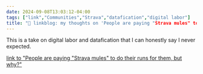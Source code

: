 ```yaml
---
date: 2024-09-08T13:03:12-04:00
tags: ["link","Communities","Strava","datafication","digital labor"]
title: "🔗 linkblog: my thoughts on 'People are paying "Strava mules" to do their runs for them, but why?'"
---
```

This is a take on digital labor and datafication that I can honestly say I never expected.

[link to "People are paying "Strava mules" to do their runs for them, but why?"](https://www.womenshealthmag.com/uk/fitness/running/a62044095/strava-jockey/)